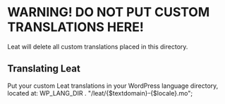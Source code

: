 # WARNING! DO NOT PUT CUSTOM TRANSLATIONS HERE!

Leat will delete all custom translations placed in this directory.

## Translating Leat

Put your custom Leat translations in your WordPress language directory, located at: WP_LANG_DIR . "/leat/{$textdomain}-{$locale}.mo";
